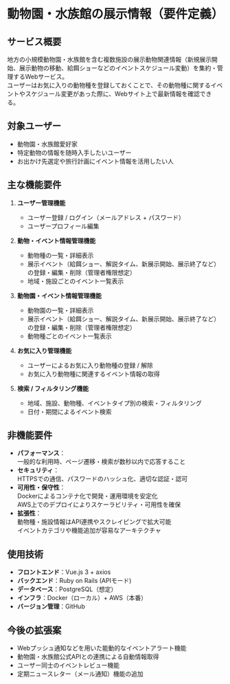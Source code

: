 # 動物園・水族館の展示情報（要件定義）

## サービス概要
地方の小規模動物園・水族館を含む複数施設の展示動物関連情報（新規展示開始、展示動物の移動、給餌ショーなどのイベントスケジュール変動）を集約・管理するWebサービス。  
ユーザーはお気に入りの動物種を登録しておくことで、その動物種に関するイベントやスケジュール変更があった際に、Webサイト上で最新情報を確認できる。

## 対象ユーザー
- 動物園・水族館愛好家
- 特定動物の情報を随時入手したいユーザー
- お出かけ先選定や旅行計画にイベント情報を活用したい人

## 主な機能要件
1. **ユーザー管理機能**  
   - ユーザー登録 / ログイン（メールアドレス + パスワード）
   - ユーザープロフィール編集

2. **動物・イベント情報管理機能**  
   - 動物種の一覧・詳細表示
   - 展示イベント（給餌ショー、解説タイム、新展示開始、展示終了など）の登録・編集・削除（管理者権限想定）
   - 地域・施設ごとのイベント一覧表示

3. **動物園・イベント情報管理機能**
   - 動物園の一覧・詳細表示
   - 展示イベント（給餌ショー、解説タイム、新展示開始、展示終了など）の登録・編集・削除（管理者権限想定）
   - 動物種ごとのイベント一覧表示

5. **お気に入り管理機能**  
   - ユーザーによるお気に入り動物種の登録 / 解除
   - お気に入り動物種に関連するイベント情報の取得

6. **検索 / フィルタリング機能**  
   - 地域、施設、動物種、イベントタイプ別の検索・フィルタリング
   - 日付・期間によるイベント検索

## 非機能要件
- **パフォーマンス**：  
  一般的な利用時、ページ遷移・検索が数秒以内で応答すること
- **セキュリティ**：  
  HTTPSでの通信、パスワードのハッシュ化、適切な認証・認可
- **可用性・保守性**：  
  Dockerによるコンテナ化で開発・運用環境を安定化  
  AWS上でのデプロイによりスケーラビリティ・可用性を確保
- **拡張性**：  
  動物種・施設情報はAPI連携やスクレイピングで拡大可能  
  イベントカテゴリや機能追加が容易なアーキテクチャ

## 使用技術
- **フロントエンド**：Vue.js 3 + axios
- **バックエンド**：Ruby on Rails (APIモード)
- **データベース**：PostgreSQL（想定）
- **インフラ**：Docker（ローカル）+ AWS（本番）
- **バージョン管理**：GitHub

## 今後の拡張案
- Webプッシュ通知などを用いた能動的なイベントアラート機能
- 動物園・水族館公式APIとの連携による自動情報取得
- ユーザー同士のイベントレビュー機能
- 定期ニュースレター（メール通知）機能の追加
